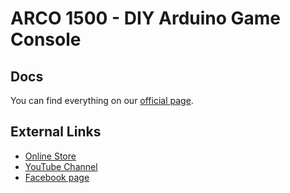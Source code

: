 # ARCO 1500 - DIY Arduino Game Console

## Docs

You can find everything on our [official page](https://www.arco1500.com).

## External Links

* [Online Store](https://www.en.bastlime.eu)
* [YouTube Channel](https://www.youtube.com/playlist?list=PLZWNQlcHslXWuSwxoAaJYrSB9fYc1FXUI)
* [Facebook page](https://www.facebook.com/ARCO-1500-494530131084329)


